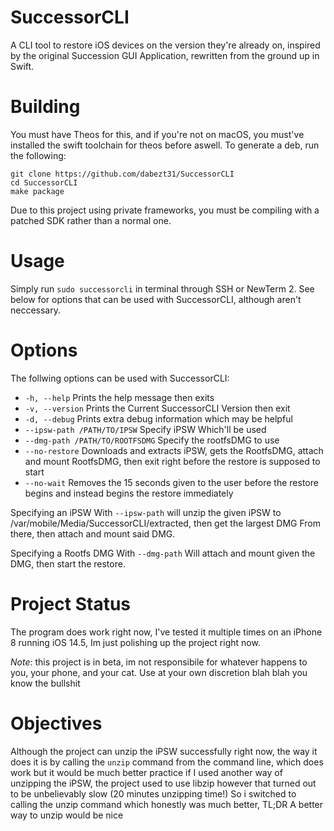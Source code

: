 # SuccessorCLI
A CLI tool to restore iOS devices on the version they're already on, inspired by the original Succession GUI Application, rewritten from the ground up in Swift.
# Building
You must have Theos for this, and if you're not on macOS, you must've installed the swift toolchain for theos before aswell.
To generate a deb, run the following:
```
git clone https://github.com/dabezt31/SuccessorCLI
cd SuccessorCLI
make package
```
Due to this project using private frameworks, you must be compiling with a patched SDK rather than a normal one.
# Usage
Simply run `sudo successorcli` in terminal through SSH or NewTerm 2. See below for options that can be used with SuccessorCLI, although aren't neccessary.

# Options  
The follwing options can be used with SuccessorCLI:
- `-h, --help` Prints the help message then exits
- `-v, --version` Prints the Current SuccessorCLI Version then exit
- `-d, --debug` Prints extra debug information which may be helpful
- `--ipsw-path /PATH/TO/IPSW` Specify iPSW Which'll be used
- `--dmg-path /PATH/TO/ROOTFSDMG` Specify the rootfsDMG to use
- `--no-restore` Downloads and extracts iPSW, gets the RootfsDMG, attach and mount RootfsDMG, then exit right before the restore is supposed to start
- `--no-wait` Removes the 15 seconds given to the user before the restore begins and instead begins the restore immediately

Specifying an iPSW With `--ipsw-path` will unzip the given iPSW to /var/mobile/Media/SuccessorCLI/extracted, then get the largest DMG From there, then attach and mount said DMG.

Specifying a Rootfs DMG With `--dmg-path` Will attach and mount given the DMG, then start the restore.
# Project Status
The program does work right now, I've tested it multiple times on an iPhone 8 running iOS 14.5, Im just polishing up the project right now.

*Note*: this project is in beta, im not responsibile for whatever happens to you, your phone, and your cat. Use at your own discretion blah blah you know the bullshit
# Objectives
Although the project can unzip the iPSW successfully right now, the way it does it is by calling the `unzip` command from the command line, which does work but it would be much better practice if I used another way of unzipping the iPSW, the project used to use libzip however that turned out to be unbelievably slow (20 minutes unzipping time!) So i switched to calling the unzip command which honestly was much better, TL;DR A better way to unzip would be nice
